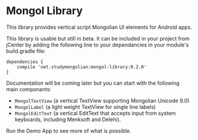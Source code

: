# Mongol Library

This library provides vertical script Mongolian UI elements for Android apps.

This library is usable but still in beta. It can be included in your project from jCenter by adding the following line to your dependancies in your module's build.gradle file:

    dependencies {
        compile 'net.studymongolian:mongol-library:0.2.0'
    }

Documentation will be coming later but you can start with the following main componants:

- `MongolTextView` (a vertical TextView supporting Mongolian Unicode 9.0)
- `MongolLabel` (a light weight TextView for single line labels)
- `MongolEditText` (a vertical EditText that accepts input from system keyboards, including Menksoft and Delehi).

Run the Demo App to see more of what is possible.
